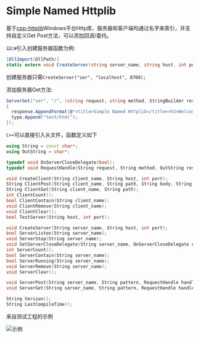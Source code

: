 # Simple Named Httplib

基于[cpp-httplib](https://github.com/yhirose/cpp-httplib)Windows平台Http库，服务器和客户端均通过名字来索引，并支持自定义Get Post方法，可以添加回调/委托。



以`C#`引入创建服务器函数为例:

```c#
[DllImport(DllPath)]
static extern void CreateServer(string server_name, string host, int port);
```

创建服务器只需`CreateServer("ser", "localhost", 8708);`

添加服务器Get方法:

```c#
ServerGet("ser", "/", (string request, string method, StringBuilder response, StringBuilder type) =>
{
  response.AppendFormat(@"<title>Simple Named Httplib</title><h3>Welcome! {0}</h3>", "Simple Named Httplib");
  type.Append("text/html");
});
```

`C++`可以直接引入头文件，函数定义如下

```cpp
using String = const char*;
using OutString = char*;

typedef void OnServerCloseDelegate(bool);
typedef void RequestHandle(String request, String method, OutString response, OutString type);

void CreateClient(String client_name, String host, int port);
String ClientPost(String client_name, String path, String body, String content_type);
String ClientGet(String client_name, String path);
int ClientCount();
bool ClientContain(String client_name);
void ClientRemove(String client_name);
void ClientClear();
bool TestServer(String host, int port);

void CreateServer(String server_name, String host, int port);
bool ServerListen(String server_name);
void ServerStop(String server_name);
void SetServerCloseDelegate(String server_name, OnServerCloseDelegate on_close);
int ServerCount();
bool ServerContain(String server_name);
bool ServerRunning(String server_name);
void ServerRemove(String server_name);
void ServerClear();

void ServerPost(String server_name, String pattern, RequestHandle handle);
void ServerGet(String server_name, String pattern, RequestHandle handle);

String Version();
String LastCompileTime();
```

来自测试工程的示例

![示例](https://i.loli.net/2020/11/10/SYBuPfMe697oyWX.png)
